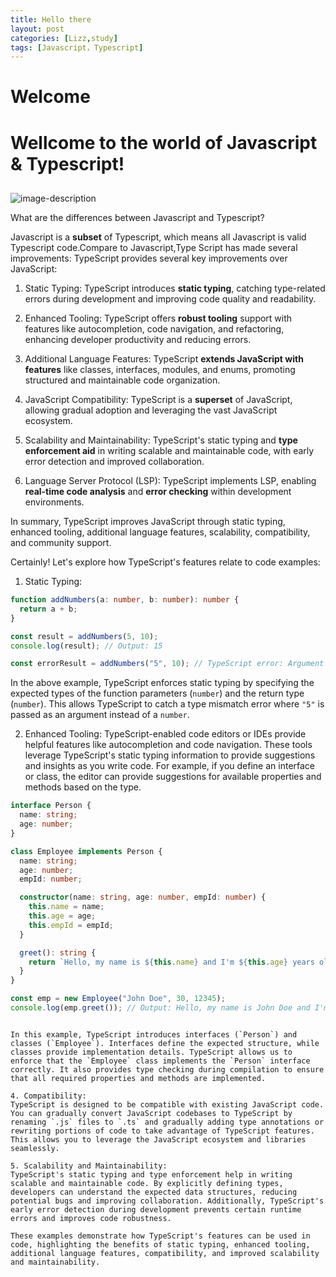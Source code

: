 ```yaml
---
title: Hello there
layout: post
categories: [Lizz,study]
tags: [Javascript，Typescript]
---
```


# Welcome

# Wellcome to the world of Javascript & Typescript!
##
![image-description](https://lh3.googleusercontent.com/pw/AJFCJaX-6xbXXHUPATQr0u3CYxb7kSNQ1QSnt9_b2Zr5eI7gUnKlra7XkSo6d3YPF0wM3bQMvHzJlQIoR0OvubkUzbMNpgIG-aH3Ec6kzr20IVldhXKrN-A=w2400)

 What are the differences between Javascript and Typescript?

   Javascript is a **subset** of Typescript, which means all Javascript is valid Typescript code.Compare to Javascript,Type Script has made several improvements:
   TypeScript provides several key improvements over JavaScript:

1. Static Typing: TypeScript introduces **static typing**, catching type-related errors during development and improving code quality and readability.

2. Enhanced Tooling: TypeScript offers **robust tooling** support with features like autocompletion, code navigation, and refactoring, enhancing developer productivity and reducing errors.

3. Additional Language Features: TypeScript **extends JavaScript with features** like classes, interfaces, modules, and enums, promoting structured and maintainable code organization.

4. JavaScript Compatibility: TypeScript is a **superset** of JavaScript, allowing gradual adoption and leveraging the vast JavaScript ecosystem.

5. Scalability and Maintainability: TypeScript's static typing and **type enforcement aid** in writing scalable and maintainable code, with early error detection and improved collaboration.

6. Language Server Protocol (LSP): TypeScript implements LSP, enabling **real-time code analysis** and **error checking** within development environments.

In summary, TypeScript improves JavaScript through static typing, enhanced tooling, additional language features, scalability, compatibility, and community support.

Certainly! Let's explore how TypeScript's features relate to code examples:

1. Static Typing:
```typescript
function addNumbers(a: number, b: number): number {
  return a + b;
}

const result = addNumbers(5, 10);
console.log(result); // Output: 15

const errorResult = addNumbers("5", 10); // TypeScript error: Argument of type '"5"' is not assignable to parameter of type 'number'.
```
In the above example, TypeScript enforces static typing by specifying the expected types of the function parameters (`number`) and the return type (`number`). This allows TypeScript to catch a type mismatch error where `"5"` is passed as an argument instead of a `number`.

2. Enhanced Tooling:
TypeScript-enabled code editors or IDEs provide helpful features like autocompletion and code navigation. These tools leverage TypeScript's static typing information to provide suggestions and insights as you write code. For example, if you define an interface or class, the editor can provide suggestions for available properties and methods based on the type.

```typescript
interface Person {
  name: string;
  age: number;
}

class Employee implements Person {
  name: string;
  age: number;
  empId: number;

  constructor(name: string, age: number, empId: number) {
    this.name = name;
    this.age = age;
    this.empId = empId;
  }

  greet(): string {
    return `Hello, my name is ${this.name} and I'm ${this.age} years old.`;
  }
}

const emp = new Employee("John Doe", 30, 12345);
console.log(emp.greet()); // Output: Hello, my name is John Doe and I'm 30 years old.
```
```

In this example, TypeScript introduces interfaces (`Person`) and classes (`Employee`). Interfaces define the expected structure, while classes provide implementation details. TypeScript allows us to enforce that the `Employee` class implements the `Person` interface correctly. It also provides type checking during compilation to ensure that all required properties and methods are implemented.

4. Compatibility:
TypeScript is designed to be compatible with existing JavaScript code. You can gradually convert JavaScript codebases to TypeScript by renaming `.js` files to `.ts` and gradually adding type annotations or rewriting portions of code to take advantage of TypeScript features. This allows you to leverage the JavaScript ecosystem and libraries seamlessly.

5. Scalability and Maintainability:
TypeScript's static typing and type enforcement help in writing scalable and maintainable code. By explicitly defining types, developers can understand the expected data structures, reducing potential bugs and improving collaboration. Additionally, TypeScript's early error detection during development prevents certain runtime errors and improves code robustness.

These examples demonstrate how TypeScript's features can be used in code, highlighting the benefits of static typing, enhanced tooling, additional language features, compatibility, and improved scalability and maintainability.
